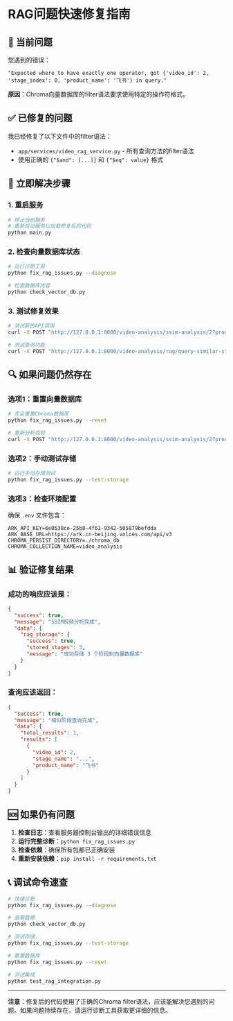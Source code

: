 # RAG问题快速修复指南

## 🚨 当前问题

您遇到的错误：
```
"Expected where to have exactly one operator, got {'video_id': 2, 'stage_index': 0, 'product_name': '飞书'} in query."
```

**原因**：Chroma向量数据库的filter语法要求使用特定的操作符格式。

## ✅ 已修复的问题

我已经修复了以下文件中的filter语法：
- `app/services/video_rag_service.py` - 所有查询方法的filter语法
- 使用正确的 `{"$and": [...]}` 和 `{"$eq": value}` 格式

## 🔧 立即解决步骤

### 1. 重启服务
```bash
# 停止当前服务
# 重新启动服务以加载修复后的代码
python main.py
```

### 2. 检查向量数据库状态
```bash
# 运行诊断工具
python fix_rag_issues.py --diagnose

# 检查数据库内容
python check_vector_db.py
```

### 3. 测试修复效果
```bash
# 测试新的API调用
curl -X POST "http://127.0.0.1:8000/video-analysis/ssim-analysis/2?product_name=飞书&frame_interval=6&ssim_threshold=0.75"

# 测试查询功能
curl -X POST "http://127.0.0.1:8000/video-analysis/rag/query-similar-stages?query=进入普通图片聊天群&product_name=飞书&k=5"
```

## 🔍 如果问题仍然存在

### 选项1：重置向量数据库
```bash
# 完全重置Chroma数据库
python fix_rag_issues.py --reset

# 重新分析视频
curl -X POST "http://127.0.0.1:8000/video-analysis/ssim-analysis/2?product_name=飞书&frame_interval=6&ssim_threshold=0.75"
```

### 选项2：手动测试存储
```bash
# 运行手动存储测试
python fix_rag_issues.py --test-storage
```

### 选项3：检查环境配置
确保 `.env` 文件包含：
```env
ARK_API_KEY=6e0538ce-25b8-4f61-9342-505879befdda
ARK_BASE_URL=https://ark.cn-beijing.volces.com/api/v3
CHROMA_PERSIST_DIRECTORY=./chroma_db
CHROMA_COLLECTION_NAME=video_analysis
```

## 📊 验证修复结果

### 成功的响应应该是：
```json
{
  "success": true,
  "message": "SSIM视频分析完成",
  "data": {
    "rag_storage": {
      "success": true,
      "stored_stages": 3,
      "message": "成功存储 3 个阶段到向量数据库"
    }
  }
}
```

### 查询应该返回：
```json
{
  "success": true,
  "message": "相似阶段查询完成",
  "data": {
    "total_results": 1,
    "results": [
      {
        "video_id": 2,
        "stage_name": "...",
        "product_name": "飞书"
      }
    ]
  }
}
```

## 🆘 如果仍有问题

1. **检查日志**：查看服务器控制台输出的详细错误信息
2. **运行完整诊断**：`python fix_rag_issues.py`
3. **检查依赖**：确保所有包都已正确安装
4. **重新安装依赖**：`pip install -r requirements.txt`

## 📞 调试命令速查

```bash
# 快速诊断
python fix_rag_issues.py --diagnose

# 查看数据
python check_vector_db.py

# 测试存储
python fix_rag_issues.py --test-storage

# 重置数据库
python fix_rag_issues.py --reset

# 测试集成
python test_rag_integration.py
```

---

**注意**：修复后的代码使用了正确的Chroma filter语法，应该能解决您遇到的问题。如果问题持续存在，请运行诊断工具获取更详细的信息。